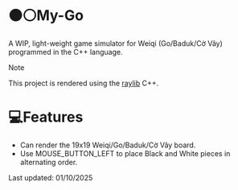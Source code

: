 # ⚫⚪️My-Go 
A WIP, light-weight game simulator for Weiqi (Go/Baduk/Cờ Vây) programmed in the C++ language.

> [!NOTE]
> This project is rendered using the [raylib](https://github.com/raysan5/raylib) C++.

# 💻Features
- Can render the 19x19 Weiqi/Go/Baduk/Cờ Vây board.
- Use MOUSE_BUTTON_LEFT to place Black and White pieces in alternating order.

Last updated: 01/10/2025
